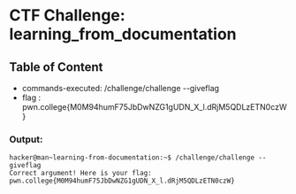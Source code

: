 # CTF Challenge: learning_from_documentation

## Table of Content

- commands-executed: /challenge/challenge --giveflag
- flag : pwn.college{M0M94humF75JbDwNZG1gUDN_X_l.dRjM5QDLzETN0czW}


### Output:
```console
hacker@man~learning-from-documentation:~$ /challenge/challenge --giveflag
Correct argument! Here is your flag:
pwn.college{M0M94humF75JbDwNZG1gUDN_X_l.dRjM5QDLzETN0czW}
```
